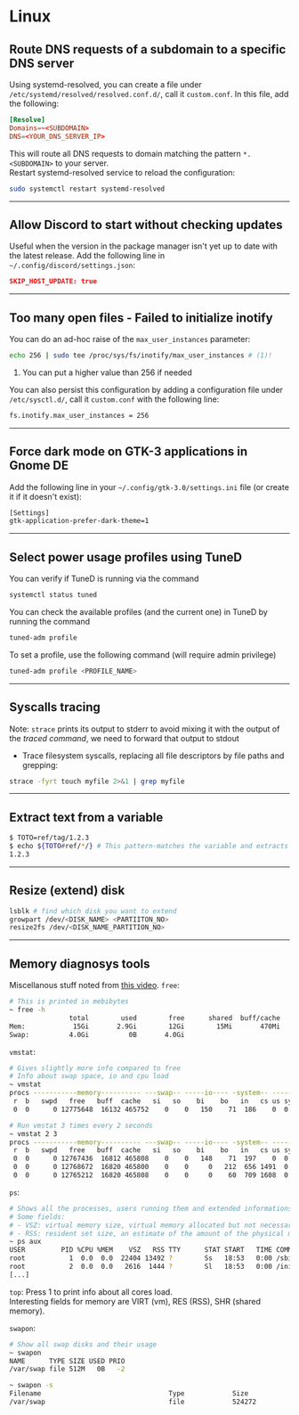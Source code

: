 # Linux

## Route DNS requests of a subdomain to a specific DNS server

Using systemd-resolved, you can create a file under `/etc/systemd/resolved/resolved.conf.d/`, call it `custom.conf`.
In this file, add the following:
```toml title="/etc/systemd/resolved/resolved.conf.d/custom.conf"
[Resolve]
Domains=~<SUBDOMAIN>
DNS=<YOUR_DNS_SERVER_IP>
```
This will route all DNS requests to domain matching the pattern `*.<SUBDOMAIN>` to your server.  
Restart systemd-resolved service to reload the configuration:
```bash
sudo systemctl restart systemd-resolved
```
---
## Allow Discord to start without checking updates

Useful when the version in the package manager isn't yet up to date with the latest release. Add the following line in `~/.config/discord/settings.json`:
```json title="~/.config.discord/settings.json"
SKIP_HOST_UPDATE: true
```
---
## Too many open files - Failed to initialize inotify

You can do an ad-hoc raise of the `max_user_instances` parameter:
```bash
echo 256 | sudo tee /proc/sys/fs/inotify/max_user_instances # (1)! 
```

1. You can put a higher value than 256 if needed

You can also persist this configuration by adding a configuration file under `/etc/sysctl.d/`, call it `custom.conf` with the following line:
```bash title="/etc/sysctl.d/custom.conf"
fs.inotify.max_user_instances = 256 
```
---
## Force dark mode on GTK-3 applications in Gnome DE

Add the following line in your `~/.config/gtk-3.0/settings.ini` file (or create it if it doesn't exist):
```bash title="~/.config/gtk-3/settings.ini"
[Settings]
gtk-application-prefer-dark-theme=1
```

---
## Select power usage profiles using TuneD

You can verify if TuneD is running via the command
```bash
systemctl status tuned
```

You can check the available profiles (and the current one) in TuneD by running the command
```bash
tuned-adm profile
```

To set a profile, use the following command (will require admin privilege)
```bash
tuned-adm profile <PROFILE_NAME>
```

---
## Syscalls tracing 
Note: `strace` prints its output to stderr to avoid mixing it with the output of the *traced command*, we need to forward that output to stdout

- Trace filesystem syscalls, replacing all file descriptors by file paths and grepping:
```bash
strace -fyrt touch myfile 2>&1 | grep myfile
```

---
## Extract text from a variable

```bash
$ TOTO=ref/tag/1.2.3
$ echo ${TOTO#ref/*/} # This pattern-matches the variable and extracts the remaining text
1.2.3
```

---
## Resize (extend) disk

```bash
lsblk # find which disk you want to extend
growpart /dev/<DISK_NAME> <PARTIITON_NO>
resize2fs /dev/<DISK_NAME_PARTITION_NO>
```

---
## Memory diagnosys tools

Miscellanous stuff noted from [this video](https://www.youtube.com/watch?v=HdM04UBNcgE).
`free`:
```bash
# This is printed in mebibytes
~ free -h
               total        used        free      shared  buff/cache   available
Mem:            15Gi       2.9Gi        12Gi        15Mi       470Mi        12Gi
Swap:          4.0Gi          0B       4.0Gi
```

`vmstat`:
```bash
# Gives slightly more info compared to free
# Info about swap space, io and cpu load
~ vmstat
procs -----------memory---------- ---swap-- -----io---- -system-- -------cpu-------
 r  b   swpd   free   buff  cache   si   so    bi    bo   in   cs us sy id wa st gu
 0  0      0 12775648  16132 465752    0    0   150    71  186    0  0  0 100  0  0  0

# Run vmstat 3 times every 2 seconds
~ vmstat 2 3
procs -----------memory---------- ---swap-- -----io---- -system-- -------cpu-------
 r  b   swpd   free   buff  cache   si   so    bi    bo   in   cs us sy id wa st gu
 0  0      0 12767436  16812 465808    0    0   148    71  197    0  0  0 100  0  0  0
 0  0      0 12768672  16820 465800    0    0     0   212  656 1491  0  0 99  0  0  0
 0  0      0 12765212  16820 465808    0    0     0    60  709 1608  0  0 100  0  0  0
```

`ps`:
```bash
# Shows all the processes, users running them and extended informations
# Some fields:
# - VSZ: virtual memory size, virtual memory allocated but not necessary all of it is used
# - RSS: resident set size, an estimate of the amount of the physical memory used by a process. This is an estimate as shared libraries are counted for each process, even though they may be loaded only once.
~ ps aux
USER         PID %CPU %MEM    VSZ   RSS TTY      STAT START   TIME COMMAND
root           1  0.0  0.0  22404 13492 ?        Ss   18:53   0:00 /sbin/init
root           2  0.0  0.0   2616  1444 ?        Sl   18:53   0:00 /init
[...]
```

`top`:
Press 1 to print info about all cores load.  
Interesting fields for memory are VIRT (vm), RES (RSS), SHR (shared memory).  

`swapon`:
```bash
# Show all swap disks and their usage
~ swapon
NAME      TYPE SIZE USED PRIO
/var/swap file 512M   0B   -2

~ swapon -s
Filename                                Type            Size            Used            Priority
/var/swap                               file            524272          0               -2
```

